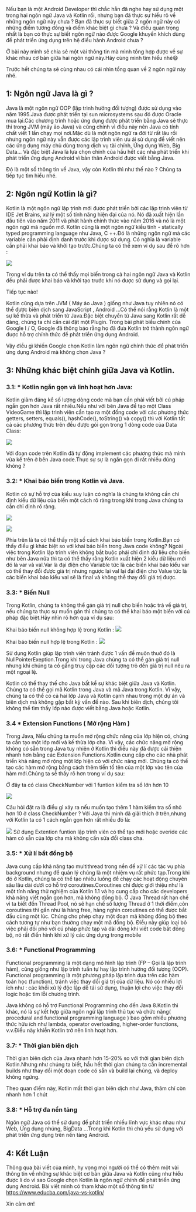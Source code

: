 Nếu bạn là một Android Developer thì chắc hẳn đã nghe hay sử dụng một trong hai ngôn ngữ Java và Kotlin rồi, nhưng bạn đã thực sự hiểu rõ về những ngôn ngữ này chưa ? Bạn đã thực sự biết giữa 2 ngôn ngữ này có những điểm tương đồng và điểm khác biệt gì chưa ? Và điều quan trọng nhất là bạn có thực sự biết ngôn ngữ nào được Google khuyến khích dùng để phát triển ứng dụng trên hệ điều hành Android chưa ?

Ở bài này mình sẽ chia sẻ một vài thông tin mà mình tổng hợp được về sự khác nhau cơ bản giữa hai ngôn ngữ này.Hãy cùng mình tìm hiểu nhé:smile:

Trước hết chúng ta sẽ cùng nhau có cái nhìn tổng quan về 2 ngôn ngữ này nhé.

## 1: **Ngôn ngữ Java là gì ?**

Java là một ngôn ngữ OOP (lập trình hướng đối tượng) được sử dụng vào năm 1995.Java được phát triển tại sun microsystems sau đó được Oracle mua lại.Các chương trình hoặc ứng dụng được phát triển bằng Java sẽ thực thi trong JVM (máy ảo Java) và cũng chính vì điều này nên Java có tính chất viết 1 lần chạy mọi nơi.Mặc dù là một ngôn ngữ ra đời từ rất lâu rồi nhưng ngôn ngữ này vẫn được các lập trình viên ưu ái sử dụng để viết nên các ứng dụng máy chủ dùng trong dịch vụ tài chính, Ứng dụng Web, Big Data... Và đặc biệt Java là lựa chọn chính của hầu hết các nhà phát triển khi phát triển ứng dụng Android vì bản thân Android được viết bằng Java.

Đó là một số thông tin về Java, vậy còn Kotlin thì như thế nào ? Chúng ta tiếp tục tìm hiểu nhé.

## 2: **Ngôn ngữ Kotlin là gì?**

Kotlin là một ngôn ngữ lập trình mới được phát triển bởi các lập trình viên từ IDE Jet Brains, xử lý một số tính năng hiện đại của nó. Nó đã xuất hiện lần đầu tiên vào năm 2011 và phát hành chính thức vào năm 2016 và nó là một ngôn ngữ mã nguồn mở. Kotlin cũng là một ngôn ngữ kiểu tĩnh - statically typed programming language như Java, C ++.Đó là những ngôn ngữ mà các variable cần phải định danh trước khi được sử dụng. Có nghĩa là variable cần phải khai báo và khởi tạo trước.Chúng ta có thể xem ví dụ sau để rõ hơn :

![](https://images.viblo.asia/ce52321a-30d4-42fc-bbd0-28811f41f215.png)

Trong ví dụ trên ta có thể thấy mọi biến trong cả hai ngôn ngữ Java và Kotlin đều phải được khai báo và khởi tạo trước khi nó được sử dụng và gọi lại.

Tiếp tục nào!

Kotlin cũng dựa trên JVM ( Máy ảo Java ) giống như Java tuy nhiên nó có thể được biên dịch sang JavaScript , Android ...Có thể nói rằng Kotlin là một sự kế thừa và phát triển từ Java.Đặc biệt chuyển từ Java sang Kotlin rất dễ dàng, chúng ta chỉ cần cài đặt một Plugin. Trong bài phát biểu chính của Google I / O, Google đã thông báo rằng họ đã đưa Kotlin trở thành ngôn ngữ được hỗ trợ chính thức để phát triển ứng dụng Android.

Vậy điều gì khiến Google chọn Kotlin làm ngôn ngữ chính thức để phát triển ứng dụng Android mà không chọn Java ?

## 3: **Những khác biệt chính giữa Java và Kotlin.**

### 3.1:  * **Kotlin ngắn gọn và linh hoạt hơn Java:**

Kotlin giảm đáng kể số lượng dòng code mà bạn cần phải viết bởi cú pháp ngắn gọn hơn Java rất nhiều.Nếu như với bên Java để tạo một Class VideoGame thì lập trình viên cần tạo ra một đống code với các phương thức getters, setters, equals(), hashCode(), toString() và copy() thì với Kotlin tất cả các phương thức trên đều được gói gọn trong 1 dòng code của Data Class:

![](https://images.viblo.asia/ac9fbf85-b8b1-4abc-9259-52b6d47010ae.png)

Với đoạn code trên Kotlin đã tự động implement các phương thức mà mình vừa kể trên ở bên Java code.Thực sự sự là ngắn gọn đi rất nhiều đúng không ?

###  3.2: * **Khai báo biến trong Kotlin và Java.**

 Kotlin có sự hỗ trợ của kiểu suy luận có nghĩa là chúng ta không cần chỉ định kiểu dữ liệu của biến một cách rõ ràng trong khi trong Java chúng ta cần chỉ định rõ ràng.
 
 ![](https://images.viblo.asia/7b19c8ed-1f9a-41ac-849a-e7eca11202d7.png)
 
 ![](https://images.viblo.asia/8995cee9-4b52-4150-9799-032c72740733.png)


Phía trên là ta có thể thấy một số cách khai báo biến trong Kotlin.Bạn có thấy điều gì khác biệt so với khai báo biến trong  Java code không? Ngoài việc trong Kotlin lập trình viên không bắt buộc phải chỉ định dữ liệu cho biến như bên Java nữa thì ta có thể thấy rằng Kotlin xuất hiện 2 kiểu dữ liệu mới đó là var và val.Var là đại điện cho Variable tức là các biến khai báo kiểu var có thể thay đổi được giá trị nhưng ngược lại val lại đại điện cho Value tức là các biến khai báo kiểu val sẽ là final và không thể thay đổi giá trị được.


### 3.3:  * **Biến Null**

 Trong Kotlin, chúng ta không thể gán giá trị null cho biến hoặc trả về giá trị, nếu chúng ta thực sự muốn gán thì chúng ta có thể khai báo một biến với cú pháp đặc biệt.Hãy nhìn rõ hơn qua ví dụ sau:
 
 Khai báo biến null không hợp lệ trong Kotlin :
 ![](https://images.viblo.asia/275855cb-f0ac-43fe-9895-841822019a4c.png)
 
 Khai báo biến null hợp lệ trong Kotlin :
![](https://images.viblo.asia/9eca9f70-a35e-4d9b-9739-06ecb5d14314.png)

Sử dụng Kotlin giúp lập trình viên tránh được 1 vấn đề muôn thuở đó là NullPointerExeption.Trong khi trong Java chúng ta có thể gán giá trị null nhưng khi chúng ta cố gắng truy cập các đối tượng trỏ đến giá trị null nêu ra một ngoại lệ.

Kotlin có thể thay thế cho Java bất kể sự khác biệt giữa Java và Kotlin. Chúng ta có thể gọi mã Kotlin trong Java và mã Java trong Kotlin. Vì vậy, chúng ta có thể có cả hai lớp Java và Kotlin cạnh nhau trong một dự án và biên dịch mà không gặp bất kỳ vấn đề nào. Sau khi biên dịch, chúng tôi không thể tìm thấy lớp nào được viết bằng Java hoặc Kotlin.

###  3.4 * **Extension Functions ( Mở rộng Hàm )**

Trong Java, Nếu chúng ta muốn mở rộng chức năng của lớp hiện có, chúng ta cần tạo một lớp mới và kế thừa lớp cha. Vì vậy, các chức năng mở rộng không có sẵn trong  Java tuy nhiên ở Kotlin thì điều này đã được cải thiện nhanh hơn bằng các Extension Functions.Kotlin cung cấp cho các nhà phát triển khả năng mở rộng một lớp hiện có với chức năng mới. Chúng ta có thể tạo các hàm mở rộng bằng cách thêm tiền tố tên của một lớp vào tên của hàm mới.Chúng ta sẽ thấy rõ hơn trong ví dụ sau:

Ở đây ta có class CheckNumber với 1 funtion kiểm tra số lớn hơn 10

![](https://images.viblo.asia/cdc8e3de-ebf9-4c04-ad7a-00409df6a96d.png)

Câu hỏi đặt ra là điều gì xảy ra nếu muốn tạo thêm 1 hàm kiểm tra số nhỏ hơn 10 ở class CheckNumber ? Với Java thì mình đã giải thích ở trên,nhưng với Kotlin ta có 1 cách ngắn gọn hơn rất nhiều đó là:

![](https://images.viblo.asia/06bb765f-9845-4b63-b46d-661a306e4f3d.png)
Sử dụng Extention funtion lập trình viên có thể tạo mới hoặc overide các hàm có sẵn của lớp cha mà không cần sửa đổi class cha.

### 3.5: * **Xử lí bất đồng bộ**

Java cung cấp khả năng tạo multithread trong nền để xử lí các tác vụ phía background nhưng để quản lý chúng là một nhiệm vụ rất phức tạp.Trong khi đó ở Kotlin, chúng ta có thể tạo nhiều luồng để chạy các hoạt động chuyên sâu lâu dài dưới có hỗ trợ coroutines.Coroutines chỉ được giới thiệu như là một tính năng thử nghiệm của Kotlin 1.1 và họ cung cấp cho các developers khả năng viết ngắn gọn hơn, mã không đồng bộ. Ở Java Thread rất hạn chế vì ta biết đến Thread Pool, nó sẽ hạn chế số lượng Thread ở 1 thời điểm,còn coroutines thì gần như là hàng free, hàng nghìn coroutines có thể được bắt đầu cùng một lúc. Chúng cho phép chạy một đoạn mã không đồng bộ theo cách tương tự như bạn thường chạy một mã đồng bộ. Điều này giúp loại bỏ việc phải đối phó với cú pháp phức tạp và dài dòng khi viết code bất đồng bộ, nó rất điển hình khi xử lý các ứng dụng trong mobile

###  3.6: * **Functional Programming**

Functional programming là một dạng mô hình lập trình (FP – Gọi là lập trình hàm), cũng giống như lập trình tuần tự hay lập trình hướng đối tượng (OOP). Functional programming là một phương pháp lập trình dựa trên các hàm toán học (function), tránh việc thay đổi giá trị của dữ liệu. Nó có nhiều lợi ích như : các khối xử lý độc lập dễ tái sử dụng, thuận lợi cho việc thay đổi logic hoặc tìm lỗi chương trình.

Java không có hỗ trợ Functional Programming cho đến Java 8.Kotlin thì khác, nó là sự kết hợp giữa ngôn ngữ lập trình thủ tục và chức năng( procedural and functional programming language ) bao gồm nhiều phương thức hữu ích như lambda, operator overloading, higher-order functions, v.v.Điều này khiễn Kotlin trở nên linh hoạt hơn.

### 3.7: * **Thời gian biên dịch** 
 
Thời gian biên dịch của Java nhanh hơn 15-20% so với thời gian biên dịch Kotlin.Nhưng như chúng ta biết, hầu hết thời gian chúng ta cần incremental builds như thay đổi một đoạn code có sẵn và build lại chúng, và deploy không ngừng.

Theo quan điểm này, Kotlin mất thời gian biên dịch như Java, thâm chí còn nhanh hơn 1 chút

### 3.8:  * **Hỗ trợ đa nền tảng**

Ngôn ngữ Java có thể sử dụng để phát triển nhiều lĩnh vực khác nhau như Web, Ứng dụng nhúng, BigData ...Trong khi Kotlin thì chủ yếu sử dụng với phát triển ứng dụng trên nền tảng  Android.

## 4: **Kết Luận**

Thông qua bài viết của mình, hy vọng mọi người có thể có thêm một vài thông tin về những sự khác biệt cơ bản giữa Java và Kotlin cũng như hiểu được lí do vì sao Google chọn Kotlin là ngôn ngữ chính để phát triển ứng dụng Android.
Bài viết mình có tham khảo một số thông tin từ https://www.educba.com/java-vs-kotlin/

Xin cảm ơn!